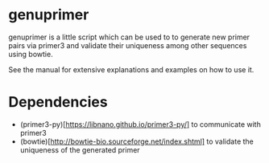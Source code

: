 # genuprimer
genuprimer is a little script which can be used to to generate new primer pairs via primer3 and
validate their uniqueness among other sequences using bowtie.

See the manual for extensive explanations and examples on how to use it.
# Dependencies
* (primer3-py)[https://libnano.github.io/primer3-py/] to communicate with primer3
* (bowtie)[http://bowtie-bio.sourceforge.net/index.shtml] to validate the uniqueness of the generated primer
